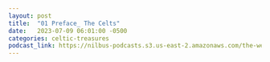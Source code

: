 ```yaml
---
layout: post
title:  "01 Preface_ The Celts"
date:   2023-07-09 06:01:00 -0500
categories: celtic-treasures
podcast_link: https://nilbus-podcasts.s3.us-east-2.amazonaws.com/the-well-trained-mind/Celtic%20Treasures/01%20Preface_%20The%20Celts.mp3
---
```

